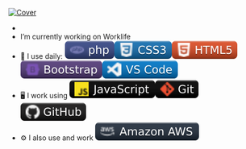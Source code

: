 [![Cover](https://raw.githubusercontent.com/Arnaud-Lyard/Arnaud-Lyard/main/Animation.gif)](https://arnaud-info.fr)

- 
-  I’m currently working on Worklife
- :rocket: I use daily: ![Cover](https://github.com/Arnaud-Lyard/Arnaud-Lyard/blob/main/img/php.svg)![Cover](https://github.com/Arnaud-Lyard/Arnaud-Lyard/blob/main/img/css3.svg)![cover](https://github.com/Arnaud-Lyard/Arnaud-Lyard/blob/main/img/html5.svg)![Cover](https://github.com/Arnaud-Lyard/Arnaud-Lyard/blob/main/img/bootstrap.svg)![cover](https://github.com/Arnaud-Lyard/Arnaud-Lyard/blob/main/img/vscode.svg)
- :desktop_computer: I work using ![cover](https://github.com/Arnaud-Lyard/Arnaud-Lyard/blob/main/img/javascript.svg)![cover](https://github.com/Arnaud-Lyard/Arnaud-Lyard/blob/main/img/git.svg)![cover](https://github.com/Arnaud-Lyard/Arnaud-Lyard/blob/main/img/github.svg)
- :gear: I also use and work ![Cover](https://github.com/Arnaud-Lyard/Arnaud-Lyard/blob/main/img/aws.svg)

